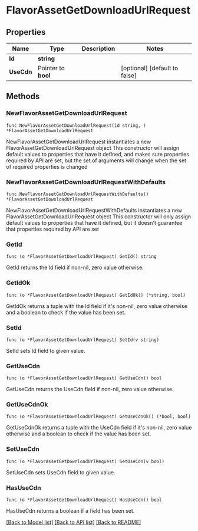 # FlavorAssetGetDownloadUrlRequest

## Properties

Name | Type | Description | Notes
------------ | ------------- | ------------- | -------------
**Id** | **string** |  | 
**UseCdn** | Pointer to **bool** |  | [optional] [default to false]

## Methods

### NewFlavorAssetGetDownloadUrlRequest

`func NewFlavorAssetGetDownloadUrlRequest(id string, ) *FlavorAssetGetDownloadUrlRequest`

NewFlavorAssetGetDownloadUrlRequest instantiates a new FlavorAssetGetDownloadUrlRequest object
This constructor will assign default values to properties that have it defined,
and makes sure properties required by API are set, but the set of arguments
will change when the set of required properties is changed

### NewFlavorAssetGetDownloadUrlRequestWithDefaults

`func NewFlavorAssetGetDownloadUrlRequestWithDefaults() *FlavorAssetGetDownloadUrlRequest`

NewFlavorAssetGetDownloadUrlRequestWithDefaults instantiates a new FlavorAssetGetDownloadUrlRequest object
This constructor will only assign default values to properties that have it defined,
but it doesn't guarantee that properties required by API are set

### GetId

`func (o *FlavorAssetGetDownloadUrlRequest) GetId() string`

GetId returns the Id field if non-nil, zero value otherwise.

### GetIdOk

`func (o *FlavorAssetGetDownloadUrlRequest) GetIdOk() (*string, bool)`

GetIdOk returns a tuple with the Id field if it's non-nil, zero value otherwise
and a boolean to check if the value has been set.

### SetId

`func (o *FlavorAssetGetDownloadUrlRequest) SetId(v string)`

SetId sets Id field to given value.


### GetUseCdn

`func (o *FlavorAssetGetDownloadUrlRequest) GetUseCdn() bool`

GetUseCdn returns the UseCdn field if non-nil, zero value otherwise.

### GetUseCdnOk

`func (o *FlavorAssetGetDownloadUrlRequest) GetUseCdnOk() (*bool, bool)`

GetUseCdnOk returns a tuple with the UseCdn field if it's non-nil, zero value otherwise
and a boolean to check if the value has been set.

### SetUseCdn

`func (o *FlavorAssetGetDownloadUrlRequest) SetUseCdn(v bool)`

SetUseCdn sets UseCdn field to given value.

### HasUseCdn

`func (o *FlavorAssetGetDownloadUrlRequest) HasUseCdn() bool`

HasUseCdn returns a boolean if a field has been set.


[[Back to Model list]](../README.md#documentation-for-models) [[Back to API list]](../README.md#documentation-for-api-endpoints) [[Back to README]](../README.md)


